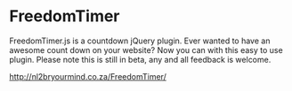 FreedomTimer
============

FreedomTimer.js is a countdown jQuery plugin.
Ever wanted to have an awesome count down on your website?
Now you can with this easy to use plugin.
Please note this is still in beta, any and all feedback is welcome.

http://nl2bryourmind.co.za/FreedomTimer/
